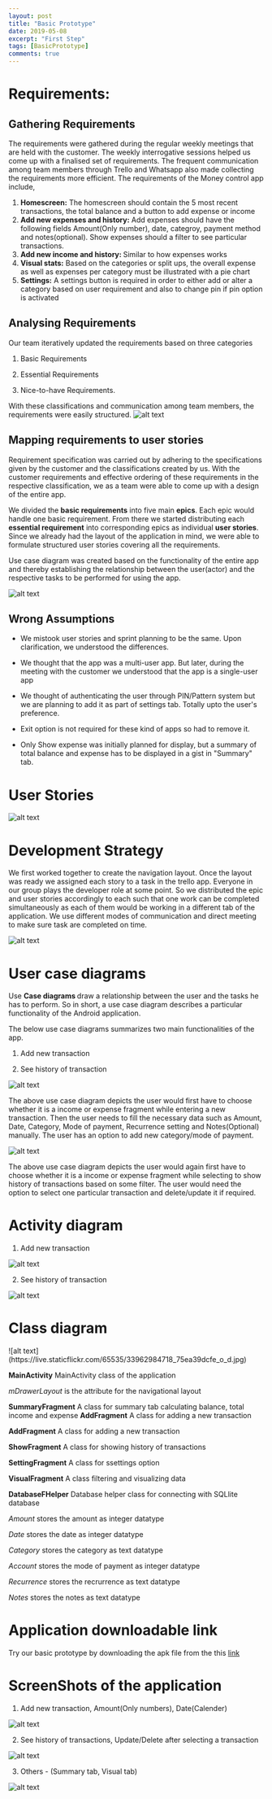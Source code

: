```yaml
---
layout: post
title: "Basic Prototype"
date: 2019-05-08
excerpt: "First Step"
tags: [BasicPrototype]
comments: true
---
```


<h1><b>Requirements:</b></h1>

<h2><b>Gathering Requirements</b></h2>

The requirements were gathered during the regular weekly meetings that are held with the customer. The weekly interrogative sessions helped us come up with a finalised set of requirements. The frequent communication among team members through Trello and Whatsapp also made collecting the requirements more efficient. The requirements of the Money control app include, 

1. <b>Homescreen:</b> The homescreen should contain the 5 most recent transactions, the total balance and a button to add expense or income
2. <b>Add new expenses and history:</b> Add expenses should have the following fields Amount(Only number), date, categroy, payment method and notes(optional). Show expenses should a filter to see particular transactions. 
3. <b>Add new income and history: </b>Similar to how expenses works  
4. <b>Visual stats:</b> Based on the categories or split ups, the overall expense as well as expenses per category must be illustrated with a pie chart
5. <b>Settings:</b> A settings button is required in order to either add or alter a category based on user requirement and also to change pin if pin option is activated 

<h2><b>Analysing Requirements </b></h2>
Our team iteratively updated the requirements based on three categories

1. Basic Requirements

2. Essential Requirements

3. Nice-to-have Requirements.

With these classifications and communication among team members, the requirements were easily structured.
![alt text](https://live.staticflickr.com/65535/40860253673_b4fa32ac0e_o_d.png)



<h2><b>Mapping requirements to user stories</b></h2>

Requirement specification was carried out by adhering to the specifications given by the customer and the classifications created by us. With the customer requirements and effective ordering of these requirements in the respective classification, we as a team were able to come up with a design of the entire app.

We divided the <b>basic requirements</b> into five main <b>epics</b>. Each epic would handle one basic requirement. From there we started distributing each <b>essential requirement</b> into corresponding epics as individual <b>user stories</b>. Since we already had the layout of the application in mind, we were able to formulate  structured user stories covering all the requirements. 

Use case diagram was created based on the functionality of the entire app and thereby establishing the relationship between the user(actor) and the respective tasks to be performed for using the app.

![alt text](https://live.staticflickr.com/65535/47826600791_69d454a2e3_o_d.png)

<h2><b>Wrong Assumptions</b></h2>

* We mistook user stories and sprint planning to be the same. Upon clarification, we understood the differences.

* We thought that the app was a multi-user app. But later, during the meeting with the customer we understood that the app is a single-user app

* We thought of authenticating the user through PIN/Pattern system but we are planning to add it as part of settings tab.
Totally upto the user's preference.

* Exit option is not required for these kind of apps so had to remove it.

* Only Show expense was initially planned for display, but a summary of total balance and expense has to be displayed in a gist in "Summary" tab.

<h1><b>User Stories</b></h1>

![alt text](https://live.staticflickr.com/65535/32882809907_f690cd58f1_o_d.png)

<h1><b>Development Strategy</b></h1>

We first worked together to create the navigation layout. Once the layout was ready we assigned each story to a task in the trello app. Everyone in our group plays the developer role at some point. So we distributed the epic and user stories accordingly to each such that one work can be completed simultaneously as each of them would be working in a different tab of the application. We use different modes of communication and direct meeting to make sure task are completed on time. 

![alt text](https://live.staticflickr.com/65535/47051811244_98fa994796_o_d.png)

<h1><b>User case diagrams</b></h1>

Use <b>Case diagrams </b> draw a relationship between the user and the tasks he has to perform. So in short, a use case diagram describes a particular functionality of the Android application.

The below use case diagrams summarizes two main functionalities of the app.

1. Add new transaction

2. See history of transaction 

![alt text](https://live.staticflickr.com/65535/32897351727_d978b06ca8_o_d.png)



The above use case diagram depicts the user would first have to choose whether it is a income or expense fragment while entering a new transaction. Then the user needs to fill the necessary data such as Amount, Date, Category, Mode of payment, Recurrence setting and Notes(Optional) manually. The user has an option to add new category/mode of payment. 

![alt text](https://live.staticflickr.com/65535/47841287191_46ae6d3023_o_d.png)



The above use case diagram depicts the user would again first have to choose whether it is a income or expense fragment while selecting to show history of transactions based on some filter. The user would need the option to select one particular transaction and delete/update it if required. 

<h1><b>Activity diagram</b></h1>

1. Add new transaction

![alt text](https://live.staticflickr.com/65535/47052121444_90412e8332_o_d.png)

2. See history of transaction 

![alt text](https://live.staticflickr.com/65535/33964346508_073f6dfcdc_o_d.png)

<h1><b>Class diagram</b></h1>
![alt text](https://live.staticflickr.com/65535/33962984718_75ea39dcfe_o_d.jpg)

<b>MainActivity</b> 
MainActivity class of the application 

<i>mDrawerLayout</i> is the attribute for the navigational layout 

<b>SummaryFragment</b> 
A class for summary tab calculating balance, total income and expense
<b>AddFragment</b> 
A class for adding a new transaction 

<b>AddFragment</b> 
A class for adding a new transaction 

<b>ShowFragment</b> 
A class for showing history of transactions 

<b>SettingFragment</b> 
A class for ssettings option 

<b>VisualFragment</b> 
A class filtering and visualizing data 

<b>DatabaseFHelper</b> 
Database helper class for connecting with SQLlite database 

<i>Amount</i> stores the amount as integer datatype

<i>Date</i> stores the date as integer datatype

<i>Category</i> stores the category as text datatype

<i>Account</i> stores the mode of payment as integer datatype

<i>Recurrence</i> stores the recrurrence as text datatype

<i>Notes</i> stores the notes as text datatype

<h1><b>Application downloadable link</b></h1>
Try our basic prototype by downloading the apk file from the this <a href="https://drive.google.com/open?id=1CiffZQI2oQ4OaATCVEwjin0YAzTUXlIO">link</a>

<h1><b>ScreenShots of the application </b></h1>

1. Add new transaction, Amount(Only numbers), Date(Calender)

![alt text](https://live.staticflickr.com/65535/47842587431_b84391d44f_o_d.png)

2. See history of transactions, Update/Delete after selecting a transaction 

![alt text](https://live.staticflickr.com/65535/40875752433_3a008c9fe4_o_d.png)

3. Others - (Summary tab, Visual tab) 

![alt text](https://live.staticflickr.com/65535/47842587431_b84391d44f_o_d.png)















